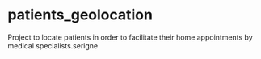 # patients_geolocation
Project to locate patients in order to facilitate their home appointments by medical specialists.serigne
